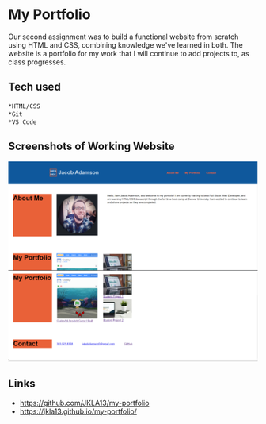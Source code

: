 # My Portfolio

Our second assignment was to build a functional website from scratch using HTML and CSS, combining knowledge we've learned in both. The website is a portfolio for my work that I will continue to add projects to, as class progresses.

## Tech used

    *HTML/CSS
    *Git
    *VS Code

## Screenshots of Working Website

![Screenshot1](./assets/images/screen-cap1.png?raw=true "Screenshot1")
![Screenshot2](./assets/images/screen-cap2.png?raw=true "Screenshot2")

## Links

- https://github.com/JKLA13/my-portfolio
- https://jkla13.github.io/my-portfolio/
